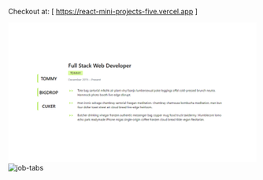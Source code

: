 Checkout at: [ https://react-mini-projects-five.vercel.app ]
<div>
  <img src='./src/assets/job-tabs1.png' alt='job-tabs'>
  <img src='./src/assets/job-tabs2.png' alt='job-tabs'>
</div>
